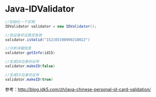 ﻿# Java-IDValidator

```java
//初始化一个实例
IDValidator validator = new IDValidator();

//验证身份证是否有效
validator.isValid("152103198909218022")

//分析详细信息
validator.getInfo(id15)

//生成18位身份证号
validator.makeID(false)

//生成15位身份证号
validator.makeID(true)
```


参考：http://blog.jdk5.com/zh/java-chinese-personal-id-card-validation/
